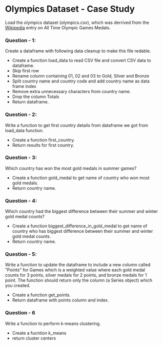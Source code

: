 # Olympics Dataset - Case Study

Load the olympics dataset (olympics.csv), which was derrived from the [Wikipedia](https://en.wikipedia.org/wiki/All-time_Olympic_Games_medal_table) entry on All Time Olympic Games Medals.

### Question - 1:
Create a dataframe with following data cleanup to make this file redable.
* Create a function load_data to read CSV file and convert CSV data to dataframe.
* Skip first row
* Rename column containing 01, 02 and 03 to Gold, Silver and Bronze
* Split country name and country code and add country name as data frame index
* Remove extra unnecessary characters from country name.
* Drop the column Totals
* Return dataframe.

### Question - 2:
Write a function to get first country details from dataframe we got from load_data function.
* Create a function first_country.
* Return results for first country.


### Question - 3:
Which country has won the most gold medals in summer games?
* Create a function gold_medal to get name of country who won most gold medals.
* Return country name.

### Question - 4:
Which country had the biggest difference between their summer and winter gold medal counts?
* Create a function biggest_difference_in_gold_medal to get name of country who has biggest difference between their summer and winter gold medal counts.
* Return country name.

### Question - 5:
Write a function to update the dataframe to include a new column called "Points" for Games which is a weighted value where each gold medal counts for 3 points, silver medals for 2 points, and bronze
medals for 1 point. The function should return only the column (a Series object) which you created.
* Create a function get_points.
* Return dataframe with points column and index.

### Question - 6 
Write a function to perform k-means clustering.
* Create a fucntion k_means
* return cluster centers
